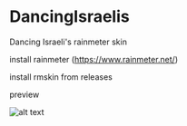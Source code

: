 # DancingIsraelis
 Dancing Israeli's rainmeter skin

install rainmeter 
(https://www.rainmeter.net/)

install rmskin from releases


 preview

![alt text](https://github.com/throwromans/DancingIsraelis/blob/main/preview.gif)
